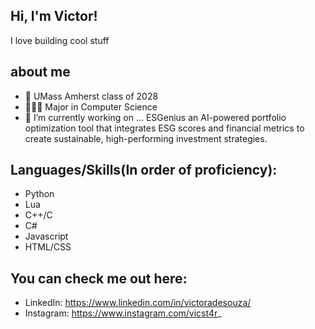 ## Hi, I'm Victor!

I love building cool stuff

## about me

* 🎒 UMass Amherst class of 2028
* 🧑🏽‍💻 Major in Computer Science
* 🔭 I’m currently working on ... ESGenius an AI-powered portfolio optimization tool that integrates ESG scores and financial metrics to create sustainable, high-performing investment strategies.

## Languages/Skills(In order of proficiency):

* Python
* Lua
* C++/C
* C#
* Javascript
* HTML/CSS

## You can check me out here:

* LinkedIn: https://www.linkedin.com/in/victoradesouza/
* Instagram: https://www.instagram.com/vicst4r_

